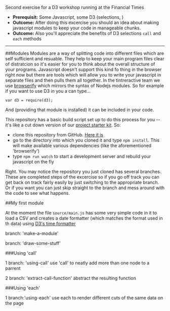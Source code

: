 Second exercise for a D3 workshop running at the Financial Times

 * __Prerequisit:__ Some Javascript, some D3 (selections, )
 * __Outcome:__ After doing this excercise you should an idea about making javascript modules to keep your code in manageable chunks.
 * __Outcome:__ Also you'll appreciate the benefits of D3 selections `call` and `each` methods
 
---

##Modules
Modules are a way of splitting code into different files which are self sufficient and resuable. They help to keep your main program files clear of distratcion so it's easier for you to think about the overall structure of your programs. Javascript doesn't support this kind fo thing in the browser right now but there are tools which will allow you to write your javascript in separate files and then pulls them all together. In the tintreractive team we use [browserify](http://browserify.org/) which mirrors the syntax of Nodejs modules. So for example if you want to use D3 in you a can type...

```
var d3 = require(d3);
```

And (providing that module is installed) it can be included in your code.

This repository has a basic build script set up to do this process for you -- it's like a cut down version of our [project starter kit](https://github.com/ft-interactive/project-starter-kit). So: 

 * clone this repository from GitHub. [Here it is](https://github.com/tomgp/FT-workshop-EX2)  
 * go to the directory into which you cloned it and type `npm install`. This will make available various dependencies (like the aforementioned 'browserify') 
 * type `npm run watch` to start a development server and rebuild your javascript on the fly

Right. You may notice the repository you just cloned has several branches. These are completed steps of the excercise so if you go off track you can get back on track fairly easily by just switching to the appropriate branch. Or if you want you can just skip straight to the branch and mess around with the code to see what happens.

##My first module

At the moment the file `source/main.js` has some very simple code in it to load a CSV and creates a date formatter (which matches the format used in th data) using [D3's time formatter](https://github.com/mbostock/d3/wiki/Time-Formatting)

branch: 'make-a-module'

branch: 'draw-some-stuff'

###Using 'call'

1 branch: 'using-call'
use 'call' to neatly add more than one node to a parrent 
	
2 branch: 'extract-call-function'
abstract the resulting function 

###Using 'each'

1 branch:'using-each'
use each to render different cuts of the same data on the page 
